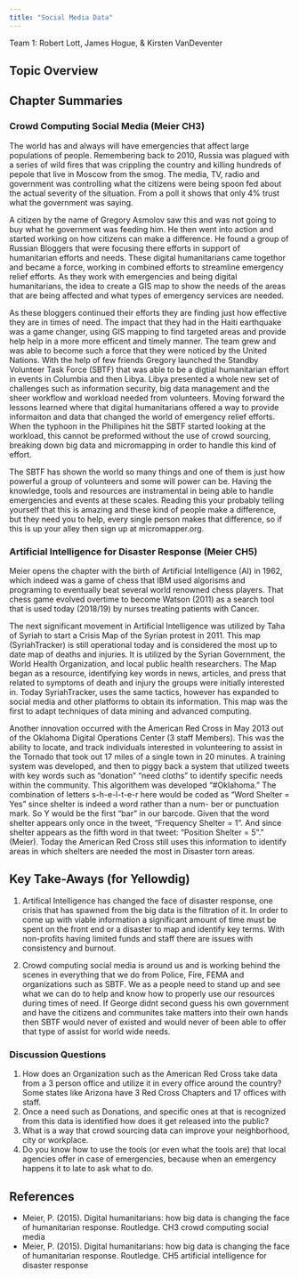 ```yaml
---
title: "Social Media Data"
---
```


Team 1: Robert Lott, James Hogue, & Kirsten VanDeventer

## Topic Overview




## Chapter Summaries



### Crowd Computing Social Media (Meier CH3)
The world has and always will have emergencies that affect large populations of people. Remembering back to 2010, Russia was plagued with a series of wild fires that was crippling the country and killing hundreds of pepole that live in Moscow from the smog. The media, TV, radio and government was controlling what the citizens were being spoon fed about the actual severity of the situation. From a poll it shows that only 4% trust what the government was saying.

A citizen by the name of Gregory Asmolov saw this and was not going to buy what he government was feeding him. He then went into action and started working on how citizens can make a difference. He found a group of Russian Bloggers that were focusing there efforts in support of humanitarian efforts and needs. These digital humanitarians came togethor and became a force, working in combined efforts to streamline emergency relief efforts. As they work with emergencies and being digital humanitarians, the idea to create a GIS map to show the needs of the areas that are being affected and what types of emergency services are needed. 

As these bloggers continued their efforts they are finding just how effective they are in times of need. The impact that they had in the Haiti earthquake was a game changer, using GIS mapping to find targeted areas and provide help help in a more more efficent and timely manner. The team grew and was able to become such a force that they were noticed by the United Nations. With the help of few friends Gregory launched the Standby Volunteer Task Force (SBTF) that was able to be a digtial humanitarian effort in events in Columbia and then Libya. Libya presented a whole new set of challenges such as information security, big data management and the sheer workflow and workload needed from volunteers. Moving forward the lessons learned where that digital humanitarians offered a way to provide informaiton and data that changed the world of emergency relief efforts. When the typhoon in the Phillipines hit the SBTF started looking at the workload, this cannot be preformed without the use of crowd sourcing, breaking down big data and micromapping in order to handle this kind of effort. 

The SBTF has shown the world so many things and one of them is just how powerful a group of volunteers and some will power can be. Having the knowledge, tools and resources are instramental in being able to handle emergencies and events at these scales. Reading this your probably telling yourself that this is amazing and these kind of people make a difference, but they need you to help, every single person makes that difference, so if this is up your alley then sign up at micromapper.org.

### Artificial Intelligence for Disaster Response (Meier CH5)
Meier opens the chapter with the birth of Artificial Intelligence (AI) in 1962, which indeed was a game of chess that IBM used algorisms and programing to eventually beat several world renowned chess players. That chess game evolved overtime to become Watson (2011) as a search tool that is used today (2018/19) by nurses treating patients with Cancer. 

The next significant movement in Artificial Intelligence was utilized by Taha of Syriah to start a Crisis Map of the Syrian protest in 2011. This map (SyriahTracker) is still operational today and is considered the most up to date map of deaths and injuries. It is utilized by the Syrian Government, the World Health Organization, and local public health researchers. The Map began as a resource, identifying key words in news, articles, and press that related to symptoms of death and injury the groups were initially interested in. Today SyriahTracker, uses the same tactics, however has expanded to social media and other platforms to obtain its information. This map was the first to adapt techniques of data mining and advanced computing. 

Another innovation occurred with the American Red Cross in May 2013 out of the Oklahoma Digital Operations Center (3 staff Members). This was the ability to locate, and track individuals interested in volunteering to assist in the Tornado that took out 17 miles of a single town in 20 minutes. A training system was developed, and then to piggy back a system that utilized tweets with key words such as “donation” “need cloths” to identify specific needs within the community. This algorithem was developed “#Oklahoma.” The combination of letters s-h-e-l-t-e-r here would be coded as “Word Shelter = Yes” since shelter is indeed a word rather than a num- ber or punctuation mark. So Y would be the first “bar” in our barcode. Given that the word shelter appears only once in the tweet, “Frequency Shelter = 1”. And since shelter appears as the fifth word in that tweet: “Position Shelter = 5”.” (Meier). Today the American Red Cross still uses this information to identify areas in which shelters are needed the most in Disaster torn areas. 




## Key Take-Aways (for Yellowdig)
1. Artifical Intelligence has changed the face of disaster response, one crisis that has spawned from the big data is the filtration of it. In order to come up with viable information a significant amount of time must be spent on the front end or a disaster to map and identify key terms. With non-profits having limited funds and staff there are issues with consistency and burnout. 

2. Crowd computing social media is around us and is working behind the scenes in everything that we do from Police, Fire, FEMA and organizations such as SBTF. We as a people need to stand up and see what we can do to help and know how to properly use our resources during times of need. If George didnt second guess his own government and have the citizens and communites take matters into their own hands then SBTF would never of existed and would never of been able to offer that type of assist for world wide needs.

### Discussion Questions
1. How does an Organization such as the American Red Cross take data from a 3 person office and utilize it in every office around the country? Some states like Arizona have 3 Red Cross Chapters and 17 offices with staff. 
2. Once a need such as Donations, and specific ones at that is recognized from this data is identified how does it get released into the public? 
3. What is a way that crowd sourcing data can improve your neighborhood, city or workplace.
4. Do you know how to use the tools (or even what the tools are) that local agencies offer in case of emergencies, because when an emergency happens it to late to ask what to do.
## References

* Meier, P. (2015). Digital humanitarians: how big data is changing the face of humanitarian response. Routledge. CH3 crowd computing social media 
* Meier, P. (2015). Digital humanitarians: how big data is changing the face of humanitarian response. Routledge. CH5 artificial intelligence for disaster response 

